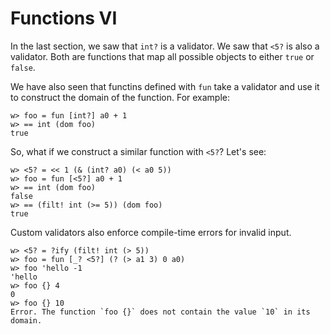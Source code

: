 # Functions VI

In the last section, we saw that `int?` is a validator.  We saw that `<5?` is also a validator.  Both are functions that map all possible objects to either `true` or `false`.

We have also seen that functins defined with `fun` take a validator and use it to construct the domain of the function.  For example:

```
w> foo = fun [int?] a0 + 1
w> == int (dom foo)
true
```

So, what if we construct a similar function with `<5?`?  Let's see:

```
w> <5? = << 1 (& (int? a0) (< a0 5))
w> foo = fun [<5?] a0 + 1
w> == int (dom foo)
false
w> == (filt! int (>= 5)) (dom foo)
true
```

Custom validators also enforce compile-time errors for invalid input.

```
w> <5? = ?ify (filt! int (> 5))
w> foo = fun [_? <5?] (? (> a1 3) 0 a0)
w> foo 'hello -1
'hello
w> foo {} 4
0
w> foo {} 10
Error. The function `foo {}` does not contain the value `10` in its domain.
```
